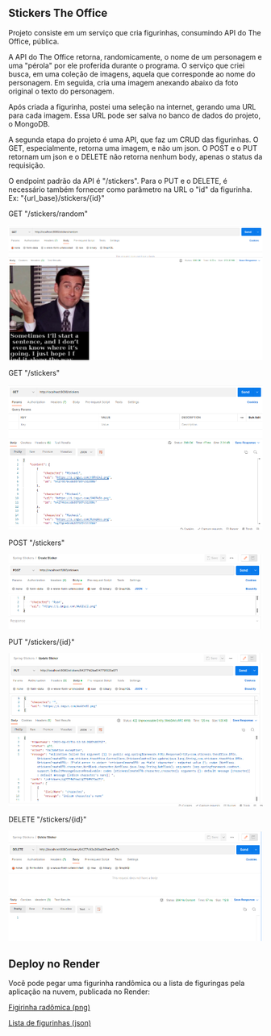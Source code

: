 <h2>Stickers The Office</h2>

<p>Projeto consiste em um serviço que cria figurinhas, consumindo API do The Office, pública.</p>
<p>A API do The Office retorna, randomicamente, o nome de um personagem e uma "pérola" por ele proferida durante o programa. O serviço que criei busca, em uma coleção de imagens, aquela que corresponde ao nome do personagem. Em seguida, cria uma imagem anexando abaixo da foto original o texto do personagem. </p>
<p>Após criada a figurinha, postei uma seleção na internet, gerando uma URL para cada imagem. Essa URL pode ser salva no banco de dados do projeto, o MongoDB.</p>
<p>A segunda etapa do projeto é uma API, que faz um CRUD das figurinhas. O GET, especialmente, retorna uma imagem, e não um json. O POST e o PUT retornam um json e o DELETE não retorna nenhum body, apenas o status da requisição.</p>
<p>O endpoint padrão da API é "/stickers". Para o PUT e o DELETE, é necessário também fornecer como parâmetro na URL o "id" da figurinha. Ex: "{url_base}/stickers/{id}"</p>

<p>GET "/stickers/random"</p>
<img src="https://github.com/anacarolcortez/spring-stickerbuilder/blob/main/theoffice/prints/get_random_sticker.png">

<p>GET "/stickers"</p>
<img src="https://github.com/anacarolcortez/spring-stickerbuilder/blob/main/theoffice/prints/get_list_stickers.png">

<p>POST "/stickers"</p>
<img src="https://github.com/anacarolcortez/spring-stickerbuilder/blob/main/theoffice/prints/post_sticker.png">

<p>PUT "/stickers/{id}"</p>
<img src="https://github.com/anacarolcortez/spring-stickerbuilder/blob/main/theoffice/prints/update_sticker.png">

<p>DELETE "/stickers/{id}"</p>
<img src="https://github.com/anacarolcortez/spring-stickerbuilder/blob/main/theoffice/prints/delete_sticker.png">

<h2>Deploy no Render</h2>
<p>Você pode pegar uma figurinha randômica ou a lista de figuringas pela aplicação na nuvem, publicada no Render:</p>

<a href="https://theoffice-stickers.onrender.com/stickers/random">Figirinha radômica (png)</a>

<a href="https://theoffice-stickers.onrender.com/stickers/random">Lista de figurinhas (json)</a>